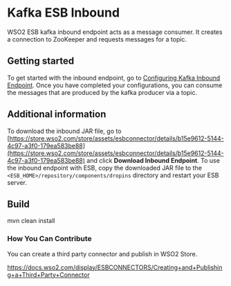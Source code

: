 # Kafka ESB Inbound

WSO2 ESB kafka inbound endpoint acts as a message consumer. It creates a connection to ZooKeeper and requests messages for a topic.

## Getting started

To get started with the inbound endpoint, go to [Configuring Kafka Inbound Endpoint](docs/config.md). Once you have completed your configurations, you can consume the messages that are produced by the kafka producer via a topic.   

## Additional information

To download the inbound JAR file, go to [https://store.wso2.com/store/assets/esbconnector/details/b15e9612-5144-4c97-a3f0-179ea583be88](https://store.wso2.com/store/assets/esbconnector/details/b15e9612-5144-4c97-a3f0-179ea583be88) and 
click **Download Inbound Endpoint**. To use the inbound endpoint with ESB, copy the downloaded JAR file to the `<ESB_HOME>/repository/components/dropins` directory and restart your ESB server.

## Build

mvn clean install

### How You Can Contribute

You can create a third party connector and publish in WSO2 Store.

https://docs.wso2.com/display/ESBCONNECTORS/Creating+and+Publishing+a+Third+Party+Connector